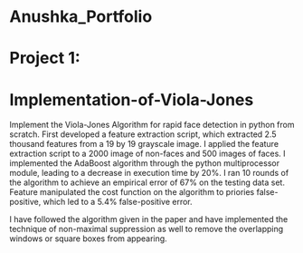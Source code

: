 # Anushka_Portfolio

# Project 1:
# Implementation-of-Viola-Jones

Implement the Viola-Jones Algorithm for rapid face detection in python from scratch. First developed a feature extraction script, which extracted 2.5 thousand features from a 19 by 19 grayscale image. I applied the feature extraction script to a 2000 image of non-faces and 500 images of faces. I implemented the AdaBoost algorithm through the python multiprocessor module, leading to a decrease in execution time by 20%. I ran 10 rounds of the algorithm to achieve an empirical error of 67% on the testing data set. Feature manipulated the cost function on the algorithm to priories false-positive, which led to a 5.4% false-positive error.


I have followed the algorithm given in the paper and have implemented the technique of non-maximal suppression as well to remove the overlapping windows or square boxes from appearing.

